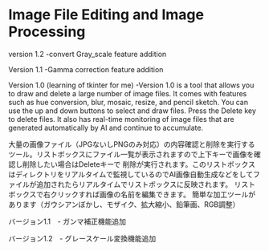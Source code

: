 # Image File Editing and Image Processing
version 1.2
    -convert Gray_scale feature addition
    
Version 1.1
    -Gamma correction feature addition

Version 1.0 (learning of tkinter for me)
    -Version 1.0 is a tool that allows you to draw and delete a large number of image files. It comes with features such as hue conversion, blur, mosaic, resize, and pencil sketch. 
    You can use the up and down buttons to select and draw files. Press the Delete key to delete files. 
    It also has real-time monitoring of image files that are generated automatically by AI and continue to accumulate.
    
大量の画像ファイル（JPGないしPNGのみ対応）の内容確認と削除を実行するツール。リストボックスにファイル一覧が表示されますので上下キーで画像を確認し削除したい場合はDeleteキーで
削除が実行されます。このリストボックスはディレクトリをリアルタイムで監視しているのでAI画像自動生成などをしてファイルが追加されたらリアルタイムでリストボックスに反映されます。
リストボックスで右クリックすれば画像の名前を編集できます。
簡単な加工ツールがあります（ガウシアンぼかし、モザイク、拡大縮小、鉛筆画、RGB調整）

バージョン1.1　- ガンマ補正機能追加

バージョン1.2　- グレースケール変換機能追加
